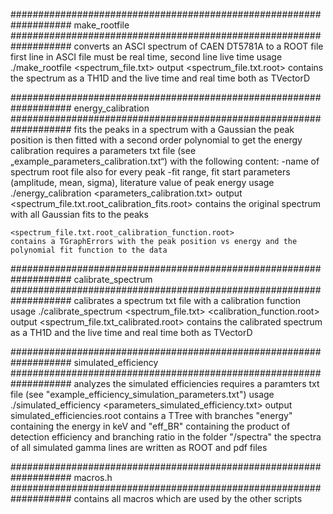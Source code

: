 ###################################################################
make_rootfile
###################################################################
converts an ASCI spectrum of CAEN DT5781A to a ROOT file
first line in ASCI file must be real time, second line live time
usage
	./make_rootfile <spectrum_file.txt>
output
	<spectrum_file.txt.root>
	contains the spectrum as a TH1D and the live time and real time both as TVectorD

###################################################################
energy_calibration
###################################################################
fits the peaks in a spectrum with a Gaussian
the peak position is then fitted with a second order polynomial to get the energy calibration
requires a parameters txt file (see „example_parameters_calibration.txt“) with the following content:
	-name of spectrum root file
	also for every peak
	-fit range, fit start parameters (amplitude, mean, sigma), literature value of peak energy
usage
	./energy_calibration <parameters_calibration.txt>
output	
	<spectrum_file.txt.root_calibration_fits.root>
	contains the original spectrum with all Gaussian fits to the peaks
	
	<spectrum_file.txt.root_calibration_function.root>
	contains a TGraphErrors with the peak position vs energy and the polynomial fit function to the data


###################################################################
calibrate_spectrum
###################################################################
calibrates a spectrum txt file with a calibration function
usage
	./calibrate_spectrum <spectrum_file.txt> <calibration_function.root>
output
	<spectrum_file.txt_calibrated.root>
	contains the calibrated spectrum as a TH1D and the live time and real time both as TVectorD

###################################################################
simulated_efficiency
###################################################################
analyzes the simulated efficiencies
requires a paramters txt file (see "example_efficiency_simulation_parameters.txt")
usage 
    ./simulated_efficiency <parameters_simulated_efficiency.txt>
output
    simulated_efficiencies.root
    contains a TTree with branches "energy" containing the energy in keV and "eff_BR" containing the product of detection efficiency and branching ratio
    in the folder "/spectra" the spectra of all simulated gamma lines are written as ROOT and pdf files


###################################################################
macros.h
###################################################################
contains all macros which are used by the other scripts